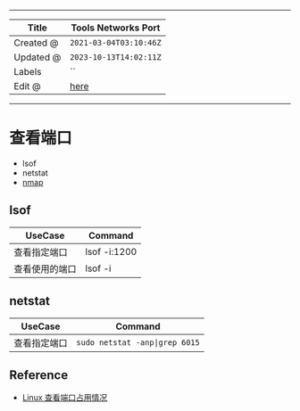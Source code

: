-----

| Title     | Tools Networks Port                                 |
| --------- | --------------------------------------------------- |
| Created @ | `2021-03-04T03:10:46Z`                              |
| Updated @ | `2023-10-13T14:02:11Z`                              |
| Labels    | \`\`                                                |
| Edit @    | [here](https://github.com/junxnone/linux/issues/56) |

-----

# 查看端口

  - lsof
  - netstat
  - [nmap](./nmap)

## lsof

| UseCase | Command      |
| ------- | ------------ |
| 查看指定端口  | lsof -i:1200 |
| 查看使用的端口 | lsof -i      |

## netstat

| UseCase | Command                        |
| ------- | ------------------------------ |
| 查看指定端口  | `sudo netstat -anp\|grep 6015` |

## Reference

  - [Linux
    查看端口占用情况](https://www.runoob.com/w3cnote/linux-check-port-usage.html)
